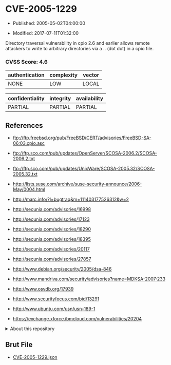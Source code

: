 # CVE-2005-1229

- Published: 2005-05-02T04:00:00

- Modified: 2017-07-11T01:32:00

Directory traversal vulnerability in cpio 2.6 and earlier allows remote attackers to write to arbitrary directories via a .. (dot dot) in a cpio file.

### CVSS Score: **4.6**

| authentication | complexity | vector |
| --- | --- | --- |
| NONE | LOW | LOCAL |

| confidentiality | integrity | availability |
| --- | --- | --- |
| PARTIAL | PARTIAL | PARTIAL |

## References

* ftp://ftp.freebsd.org/pub/FreeBSD/CERT/advisories/FreeBSD-SA-06:03.cpio.asc

* ftp://ftp.sco.com/pub/updates/OpenServer/SCOSA-2006.2/SCOSA-2006.2.txt

* ftp://ftp.sco.com/pub/updates/UnixWare/SCOSA-2005.32/SCOSA-2005.32.txt

* http://lists.suse.com/archive/suse-security-announce/2006-May/0004.html

* http://marc.info/?l=bugtraq&m=111403177526312&w=2

* http://secunia.com/advisories/16998

* http://secunia.com/advisories/17123

* http://secunia.com/advisories/18290

* http://secunia.com/advisories/18395

* http://secunia.com/advisories/20117

* http://secunia.com/advisories/27857

* http://www.debian.org/security/2005/dsa-846

* http://www.mandriva.com/security/advisories?name=MDKSA-2007:233

* http://www.osvdb.org/17939

* http://www.securityfocus.com/bid/13291

* http://www.ubuntu.com/usn/usn-189-1

* https://exchange.xforce.ibmcloud.com/vulnerabilities/20204

<details>
<summary>About this repository</summary> 

  This repository is part of the project [Live Hack CVE](https://github.com/Live-Hack-CVE). Main website can be found [www.live-hack.org](https://www.live-hack.org) 
  
  Made by [Sn0wAlice](https://github.com/Sn0wAlice) for the people that care about security and need to have a feed of the latest CVEs. Hope you enjoy it, don't forget to star the repo and follow me on [Twitter](https://twitter.com/Sn0wAlice) and [Github](https://github.com/Sn0wAlice). And that is my [personnal website](https://www.alice-snow.me/)

  - [Home Page](https://github.com/Live-Hack-CVE)
  - [Framework](https://github.com/Live-Hack-CVE/cve-framework)
  - [CVE database](https://github.com/Live-Hack-CVE/full_database)
  - [Changelog](https://github.com/Live-Hack-CVE/Changelog)
</details>

## Brut File

* [CVE-2005-1229.json](https://raw.githubusercontent.com/Live-Hack-CVE/full_database/main/cves/2005/CVE-2005-1229.json)

